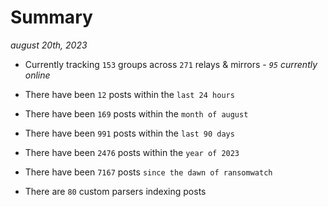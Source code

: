 
# Summary
_august 20th, 2023_

- Currently tracking `153` groups across `271` relays & mirrors - _`95` currently online_

- There have been `12` posts within the `last 24 hours`

- There have been `169` posts within the `month of august`

- There have been `991` posts within the `last 90 days`

- There have been `2476` posts within the `year of 2023`

- There have been `7167` posts `since the dawn of ransomwatch`

- There are `80` custom parsers indexing posts

